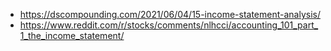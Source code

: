 * https://dscompounding.com/2021/06/04/15-income-statement-analysis/
* https://www.reddit.com/r/stocks/comments/nlhcci/accounting_101_part_1_the_income_statement/
